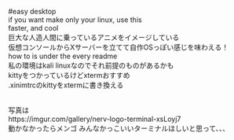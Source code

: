 #easy desktop
<br>
if you want make only your linux, use this
<br>
faster, and cool
<br>
巨大な人造人間に乗っているアニメをイメージしている
<br>
仮想コンソールからXサーバーを立てて自作OSっぽい感じを味わえる！
<br>
how to is under the every readme
<br>
私の環境はkali linuxなのでそれ前提のものがあるかも
<br>
kittyをつかっているけどxtermおすすめ
<br>
.xinimtrcのkittyをxtermに書き換える

<br>
写真は
<br>
https://imgur.com/gallery/nerv-logo-terminal-xsLoyj7
<br>
動かなかったらメンゴ
みんなかっこいいターミナルほしいと思って、、、
